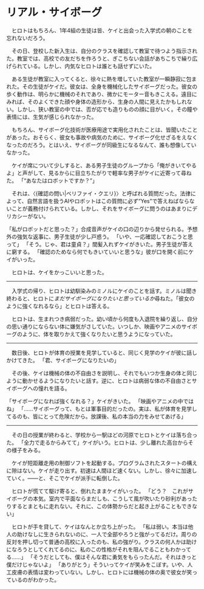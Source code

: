 # リアル・サイボーグ

　ヒロトはもちろん、1年4組の生徒は皆、ケイと出会った入学式の朝のことを忘れないだろう。

　その日、登校した新入生は、自分のクラスを確認して教室で待つよう指示された。教室では、高校での友だちを作ろうと、ぎこちない会話があちこちで繰り広げられている。しかし、内気なヒロトは誰とも話せずにいた。

　ある生徒が教室に入ってくると、徐々に熱を増していた教室が一瞬静寂に包まれた。その生徒がケイだ。彼女は、全身を機械化したサイボーグだった。彼女の歩く動作は、明らかに機械のそれであり、微かにモーター音もきこえる。遠目にみれば、そのよくできた顔や身体の造形から、生身の人間に見えたかもしれない。しかし、狭い教室の中では、否が応でも造りものの顔に目がいく。その瞳や表情には、生気が感じられなかった。

　もちろん、サイボーグ化技術が医療用途で実用化されたことは、皆聞いたことがあった。おそらく、彼女も事故や病気のために、サイボーグ化せざるをえなくなったのだろう。とはいえ、サイボーグが同級生になるなんて、誰も想像していなかった。

　ケイが席について少しすると、ある男子生徒のグループから「俺がきいてやるよ」と声がして、見るからに目立ちたがりで軽率な男子がケイに近寄って尋ねた。
「“あなたはロボットですか？”」

　それは、〈{確認の問い|ベリファイ・クエリ}〉と呼ばれる質問だった。法律によって、自然言語を扱うAIやロボットはこの質問に必ず“Yes”で答えねばならないことが義務付けられている。しかし、それをサイボーグに問うのはあまりにデリカシーがない。

「私がロボットだと思った？」合成音声がケイの口の辺りから発せられる。予想外の強気な返事に、男子生徒が少し戸惑う。
「いや、一応確認しておこうと思って」
「そう。じゃ、君は童貞？」間髪入れずケイがきいた。男子生徒が答えに窮する。
「確認のためなら何でもきいていいと思うな」彼が口を開く前にケイがいった。

　ヒロトは、ケイをかっこいいと思った。

---

　入学式の帰り、ヒロトは幼馴染みのミノルにケイのことを話す。ミノルは聞き終わると、ヒロトに*まだサイボーグになりたいと思っているか*尋ねた。「彼女のように強くなれるなら」とヒロトは答える。

　ヒロトは、生まれつき病弱だった。幼い頃から何度も入退院を繰り返し、自分の思い通りにならない体に嫌気がさしていた。いつしか、映画やアニメのサイボーグのように、体を取りかえて強くなりたいと思うようになっていた。

---

　数日後、ヒロトが体育の授業を見学していると、同じく見学のケイが彼に話しかけてきた。
「君、サイボーグになりたいの」

　その後、ケイは機械の体の不自由さを説明し、それでもいつか生身の体と同じように動かせるようになりたいと話す。逆に、ヒロトは病弱な体の不自由さとサイボーグへの憧れを語る。

「サイボーグになれば強くなれる？」ケイがきいた。
「映画やアニメの中ではね」
「……サイボーグって、もとは軍事目的だったの。実は、私が体育を見学してるのも、皆にとって危険だから。放課後、私の本当の力をみせてあげる」

---

　その日の授業が終わると、学校から一駅ほどの河原でヒロトとケイは落ち合った。
「全力で走るからみてて」ケイがいう。ヒロトは、少し離れた高台からその様子をみる。

　ケイが短距離走用の制御ソフトを起動する。プログラムされたスタートの構えに隙はない。ケイが走り出す。初速は人間ほど速くない。しかし、徐々に加速していく。――と、そこでケイが派手に転倒した。

　ヒロトが慌てて駆け寄ると、倒れたままケイがいった。
「どう？　これがサイボーグの本気。室内で平面ならまだしも、こうして風が吹いたり砂利があったりするとまともに走れない。それに、この体勢からだと起き上がることもできない」

　ヒロトが手を貸して、ケイはなんとか立ち上がった。
「私は弱い。本当は他人の助けなしに生きられないのに、一人で全部やろうと強がってるだけ。周りの反対を押し切って普通の高校に入ったのも、私の強がり。クラスの何人かは助けになろうとしてくれてるのに、私のこの性格がそれを阻んでることもわかってる……」
「そうだとしても、僕はそんな君に勇気をもらったんだ。それはきっと僕だけじゃないよ」
「ありがとう」そういってケイが笑みをこぼす。いや、人工皮膚の表情は変わっていない。しかし、ヒロトには機械の体の奥で彼女が笑っているのがわかった。
